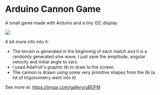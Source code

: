 # Arduino Cannon Game
A small game made with Arduino and a tiny I2C display

![](https://i.imgur.com/QSWL7rN.jpg)

A bit more info into it:
- The terrain is generated in the beginning of each match and it is a randomly generated sine wave. I just save the amplitude, angular velocity and initial angle to vars. 
- I used Adafruit's graphic lib to draw to the screen 
- The cannon is drawn using some very primitive shapes from the lib (a lot of trigonometry went into it)

See more at:
https://imgur.com/gallery/uBGFM
